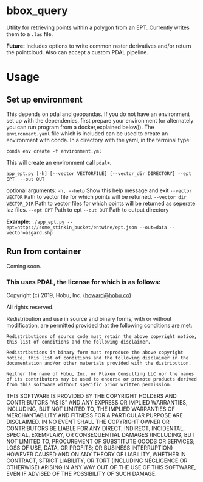 # bbox_query
Utility for retrieving points within  a polygon from an EPT. Currently writes them to a `.las` file.

__Future:__ Includes options to write common raster derivatives and/or return the pointcloud.  Also can accept a custom PDAL pipeline.

# Usage
## Set up environment
This depends on pdal and geopandas. If you do not have an environment set up with the dependenies, first prepare your environment (or alternately you can run program from a docker,explained below)). The `environment.yaml` file which is included can be used to create an environment with conda. In a directory with the yaml, in the terminal type:

```conda env create -f environment.yml```

This will create an environment call `pdal+`.

`app_ept.py [-h] [--vector VECTORFILE] [--vector_dir DIRECTORY] --ept EPT  --out OUT`
 
 optional arguments:
  `-h, --help`               Show this help message and exit
  `--vector VECTOR`          Path to vector file for which points will be returned.
  `--vector_dir VECTOR_DIR`  Path to vector files for which points will be returned as seperate laz files.
  `--ept EPT`                Path to ept
  `--out OUT`                Path to output directory

__Example:__
```./app_ept.py --ept=https://some_stinkin_bucket/entwine/ept.json --out=data --vector=asgard.shp```

## Run from container
Coming soon. 

### This uses PDAL, the license for which is as follows:

Copyright (c) 2019, Hobu, Inc. (howard@hobu.co)

All rights reserved.

Redistribution and use in source and binary forms, with or without modification, are permitted provided that the following conditions are met:

    Redistributions of source code must retain the above copyright notice, this list of conditions and the following disclaimer.

    Redistributions in binary form must reproduce the above copyright notice, this list of conditions and the following disclaimer in the documentation and/or other materials provided with the distribution.

    Neither the name of Hobu, Inc. or Flaxen Consulting LLC nor the names of its contributors may be used to endorse or promote products derived from this software without specific prior written permission.

THIS SOFTWARE IS PROVIDED BY THE COPYRIGHT HOLDERS AND CONTRIBUTORS “AS IS” AND ANY EXPRESS OR IMPLIED WARRANTIES, INCLUDING, BUT NOT LIMITED TO, THE IMPLIED WARRANTIES OF MERCHANTABILITY AND FITNESS FOR A PARTICULAR PURPOSE ARE DISCLAIMED. IN NO EVENT SHALL THE COPYRIGHT OWNER OR CONTRIBUTORS BE LIABLE FOR ANY DIRECT, INDIRECT, INCIDENTAL, SPECIAL, EXEMPLARY, OR CONSEQUENTIAL DAMAGES (INCLUDING, BUT NOT LIMITED TO, PROCUREMENT OF SUBSTITUTE GOODS OR SERVICES; LOSS OF USE, DATA, OR PROFITS; OR BUSINESS INTERRUPTION) HOWEVER CAUSED AND ON ANY THEORY OF LIABILITY, WHETHER IN CONTRACT, STRICT LIABILITY, OR TORT (INCLUDING NEGLIGENCE OR OTHERWISE) ARISING IN ANY WAY OUT OF THE USE OF THIS SOFTWARE, EVEN IF ADVISED OF THE POSSIBILITY OF SUCH DAMAGE.

